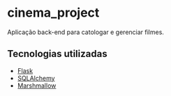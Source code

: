 # cinema_project
Aplicação back-end para catologar e gerenciar filmes.

## Tecnologias utilizadas

- [Flask](https://flask.palletsprojects.com/en/1.1.x/)
- [SQLAlchemy](https://www.sqlalchemy.org/)
- [Marshmallow](https://flask-marshmallow.readthedocs.io/en/latest/)
